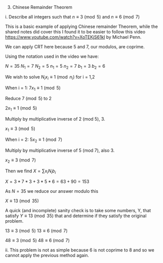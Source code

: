 3. Chinese Remainder Theorem 

i. Describe all integers such that $n \equiv 3 \pmod{5}$  and $n \equiv 6 \pmod{7}$ 

This is a basic example of applying Chinese remainder Theorem, while the shared notes did cover this I found it to be easier to follow this video https://www.youtube.com/watch?v=XoTEKjS61kI by Michael Penn.

We can apply CRT here because 5 and 7, our modulos, are coprime. 

Using the notation used in the video we have:

$N = 35$
$N_1 = 7$
$N_2 = 5$
$n_1 = 5$
$n_2 = 7$
$b_1 = 3$
$b_2 = 6$


We wish to solve $N_i x_i \equiv 1 \pmod{n_i}$  for i = 1,2

When i = 1:
$7x_1 \equiv 1 \pmod{5}$ 

Reduce $7 \pmod{5}$  to 2

$2x_1 \equiv 1  \pmod{5}$ 

Multiply by multiplicative inverse of 2 (mod 5), 3.

$x_1 \equiv 3  \pmod{5}$ 

When i = 2:
$5x_2 \equiv 1 \pmod{7}$ 

Multiply by multiplicative inverse of 5 (mod 7), also 3.

$x_2 \equiv 3 \pmod{7}$ 

Then we find $X = \sum x_iN_ib_i$

$X = 3*7*3 + 3*5*6 = 63 + 90 = 153$

As $N = 35$ we reduce our answer modulo this

$X \equiv 13 \pmod{35}$ 

A quick (and incomplete) sanity check is to take some numbers, Y, that satisfy  $Y \equiv 13 \pmod{35}$  that and determine if they satisfy the original problem.

$13 \equiv 3  \pmod{5}$ 
$13 \equiv 6  \pmod{7}$ 

$48 \equiv 3  \pmod{5}$ 
$48 \equiv 6  \pmod{7}$  
 
 
ii. This problem is not as simple because 6 is not coprime to 8 and so we cannot apply the previous method again.

